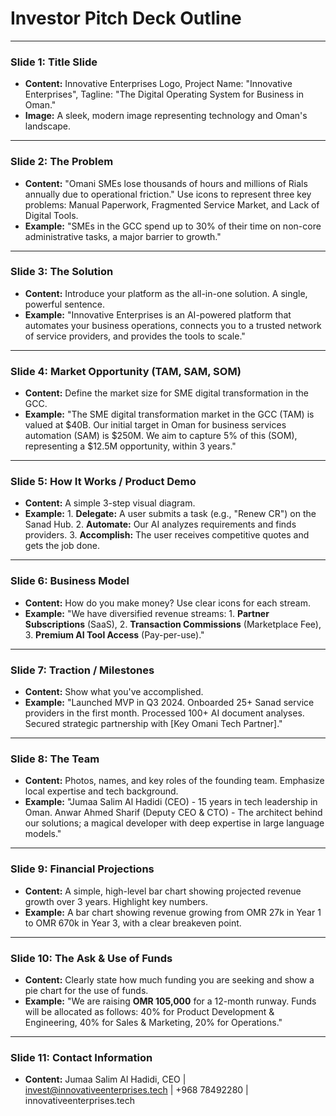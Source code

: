 # Investor Pitch Deck Outline

---
### Slide 1: Title Slide
- **Content:** Innovative Enterprises Logo, Project Name: "Innovative Enterprises", Tagline: "The Digital Operating System for Business in Oman."
- **Image:** A sleek, modern image representing technology and Oman's landscape.

---
### Slide 2: The Problem
- **Content:** "Omani SMEs lose thousands of hours and millions of Rials annually due to operational friction." Use icons to represent three key problems: Manual Paperwork, Fragmented Service Market, and Lack of Digital Tools.
- **Example:** "SMEs in the GCC spend up to 30% of their time on non-core administrative tasks, a major barrier to growth."

---
### Slide 3: The Solution
- **Content:** Introduce your platform as the all-in-one solution. A single, powerful sentence.
- **Example:** "Innovative Enterprises is an AI-powered platform that automates your business operations, connects you to a trusted network of service providers, and provides the tools to scale."

---
### Slide 4: Market Opportunity (TAM, SAM, SOM)
- **Content:** Define the market size for SME digital transformation in the GCC.
- **Example:** "The SME digital transformation market in the GCC (TAM) is valued at $40B. Our initial target in Oman for business services automation (SAM) is $250M. We aim to capture 5% of this (SOM), representing a $12.5M opportunity, within 3 years."

---
### Slide 5: How It Works / Product Demo
- **Content:** A simple 3-step visual diagram.
- **Example:** 1. **Delegate:** A user submits a task (e.g., "Renew CR") on the Sanad Hub. 2. **Automate:** Our AI analyzes requirements and finds providers. 3. **Accomplish:** The user receives competitive quotes and gets the job done.

---
### Slide 6: Business Model
- **Content:** How do you make money? Use clear icons for each stream.
- **Example:** "We have diversified revenue streams: 1. **Partner Subscriptions** (SaaS), 2. **Transaction Commissions** (Marketplace Fee), 3. **Premium AI Tool Access** (Pay-per-use)."

---
### Slide 7: Traction / Milestones
- **Content:** Show what you've accomplished.
- **Example:** "Launched MVP in Q3 2024. Onboarded 25+ Sanad service providers in the first month. Processed 100+ AI document analyses. Secured strategic partnership with [Key Omani Tech Partner]."

---
### Slide 8: The Team
- **Content:** Photos, names, and key roles of the founding team. Emphasize local expertise and tech background.
- **Example:** "Jumaa Salim Al Hadidi (CEO) - 15 years in tech leadership in Oman. Anwar Ahmed Sharif (Deputy CEO & CTO) - The architect behind our solutions; a magical developer with deep expertise in large language models."

---
### Slide 9: Financial Projections
- **Content:** A simple, high-level bar chart showing projected revenue growth over 3 years. Highlight key numbers.
- **Example:** A bar chart showing revenue growing from OMR 27k in Year 1 to OMR 670k in Year 3, with a clear breakeven point.

---
### Slide 10: The Ask & Use of Funds
- **Content:** Clearly state how much funding you are seeking and show a pie chart for the use of funds.
- **Example:** "We are raising **OMR 105,000** for a 12-month runway. Funds will be allocated as follows: 40% for Product Development & Engineering, 40% for Sales & Marketing, 20% for Operations."

---
### Slide 11: Contact Information
- **Content:** Jumaa Salim Al Hadidi, CEO | invest@innovativeenterprises.tech | +968 78492280 | innovativeenterprises.tech




    